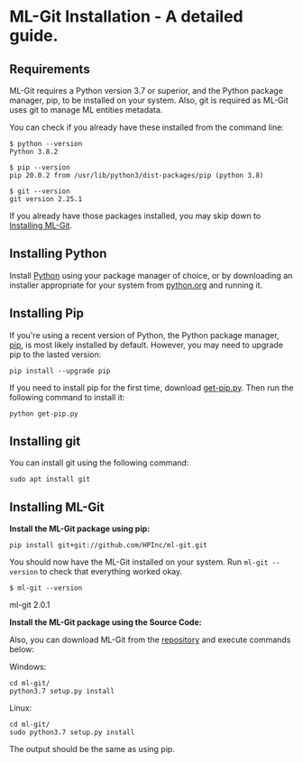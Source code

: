 
# ML-Git Installation - A detailed guide.

## Requirements

ML-Git requires a Python version 3.7 or superior, and the Python package manager, pip, to be installed on your system. 
Also, git is required as ML-Git uses git to manage ML entities metadata. 

You can check if you already have these installed from the command line:

```
$ python --version
Python 3.8.2

$ pip --version
pip 20.0.2 from /usr/lib/python3/dist-packages/pip (python 3.8)

$ git --version
git version 2.25.1
```

If you already have those packages installed, you may skip down to [Installing ML-Git](#initial-config).

## Installing Python

Install [Python](https://www.python.org/) using your package manager of choice, or by downloading an installer appropriate for your system from [python.org](https://www.python.org/downloads/) and running it.

## Installing Pip

If you're using a recent version of Python, the Python package manager, [pip](https://pip.pypa.io/en/stable/installing/), is most likely installed by default. However, you may need to upgrade pip to the lasted version:

```
pip install --upgrade pip
```

If you need to install pip for the first time, download [get-pip.py](https://bootstrap.pypa.io/get-pip.py). Then run the following command to install it:

```
python get-pip.py
```
## Installing git

You can install git using the following command:

```
sudo apt install git
```

## <a name="initial-config"> Installing ML-Git</a> 

**Install the ML-Git package using pip:**

```
pip install git+git://github.com/HPInc/ml-git.git
```

You should now have the ML-Git installed on your system. Run ```ml-git --version``` to check that everything worked okay.

```
$ ml-git --version
```
ml-git 2.0.1

**Install the ML-Git package using the Source Code:**

Also, you can download ML-Git from the [repository](https://github.com/HPInc/ml-git) and execute commands below:

Windows:

```
cd ml-git/
python3.7 setup.py install
```

Linux:

```
cd ml-git/
sudo python3.7 setup.py install
```

The output should be the same as using pip.
